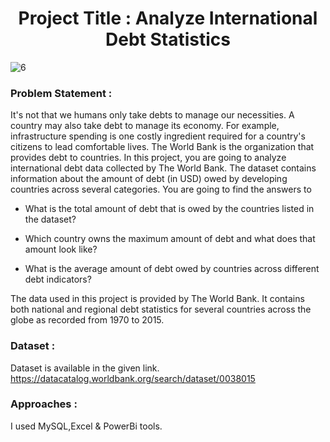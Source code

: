 
<h1 align="center">Project Title : Analyze International Debt Statistics</h1>

![6](https://user-images.githubusercontent.com/106533333/228146182-46131b7b-3cf5-426d-b871-e122d2b22dfd.png)


<h3 align="left">Problem Statement :</h3>
It's not that we humans only take debts to manage our necessities. A country may also
take debt to manage its economy. For example, infrastructure spending is one costly
ingredient required for a country's citizens to lead comfortable lives. The World Bank is
the organization that provides debt to countries.
In this project, you are going to analyze international debt data collected by The World
Bank. The dataset contains information about the amount of debt (in USD) owed by
developing countries across several categories. You are going to find the answers to

- What is the total amount of debt that is owed by the countries listed in the
dataset?

- Which country owns the maximum amount of debt and what does that amount
look like?

- What is the average amount of debt owed by countries across different debt
indicators?

The data used in this project is provided by The World Bank. It contains both national
and regional debt statistics for several countries across the globe as recorded from 1970
to 2015.

<h3 align="left">Dataset :</h3>

  Dataset is available in the given link. 
  https://datacatalog.worldbank.org/search/dataset/0038015

<h3 align="left">Approaches :</h3>

I used MySQL,Excel & PowerBi tools.
